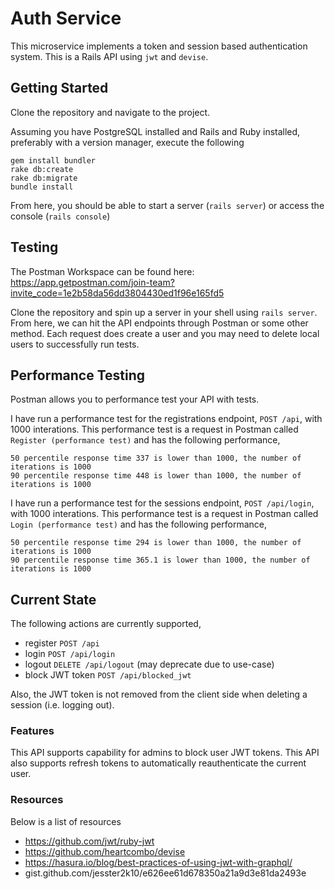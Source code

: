 # Auth Service

This microservice implements a token and session based authentication system. This is a Rails API using `jwt` and `devise`.

## Getting Started

Clone the repository and navigate to the project.

Assuming you have PostgreSQL installed and Rails and Ruby installed, preferably with a version manager, execute the following
```
gem install bundler
rake db:create
rake db:migrate
bundle install
```

From here, you should be able to start a server (`rails server`) or access the console (`rails console`)

## Testing

The Postman Workspace can be found here: https://app.getpostman.com/join-team?invite_code=1e2b58da56dd3804430ed1f96e165fd5

Clone the repository and spin up a server in your shell using `rails server`. From here, we can hit the API endpoints through Postman or some other method. Each request does create a user and you may need to delete local users to successfully run tests.


## Performance Testing

Postman allows you to performance test your API with tests. 

I have run a performance test for the registrations endpoint, `POST /api`, with 1000 interations. This performance test is a request in Postman called `Register (performance test)` and has the following performance,
```
50 percentile response time 337 is lower than 1000, the number of iterations is 1000
90 percentile response time 448 is lower than 1000, the number of iterations is 1000
```

I have run a performance test for the sessions endpoint, `POST /api/login`, with 1000 interations. This performance test is a request in Postman called `Login (performance test)` and has the following performance,
```
50 percentile response time 294 is lower than 1000, the number of iterations is 1000
90 percentile response time 365.1 is lower than 1000, the number of iterations is 1000
```


## Current State

The following actions are currently supported,
- register `POST /api`
- login `POST /api/login`
- logout `DELETE /api/logout` (may deprecate due to use-case)
- block JWT token `POST /api/blocked_jwt`

Also, the JWT token is not removed from the client side when deleting a session (i.e. logging out).


### Features

This API supports capability for admins to block user JWT tokens. This API also supports refresh tokens to automatically reauthenticate the current user.

### Resources

Below is a list of resources
- https://github.com/jwt/ruby-jwt
- https://github.com/heartcombo/devise
- https://hasura.io/blog/best-practices-of-using-jwt-with-graphql/
- gist.github.com/jesster2k10/e626ee61d678350a21a9d3e81da2493e
